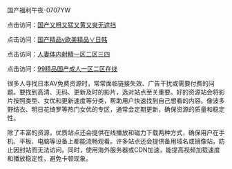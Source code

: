 国产福利午夜-0707YW

点击访问：<a href="https://rtj-3zo.pages.dev/">国产又粗又猛又黄又爽无遮挡</a>

点击访问：<a href="https://vassv.pages.dev/">国产精品v欧美精品∨日韩</a>

点击访问：<a href="https://gsd-agv.pages.dev/">人妻体内射精一区二区三四</a>

点击访问：<a href="https://gda-c7m.pages.dev/">99精品国产成人一区二区在线</a>

很多人寻找日本AV免费资源时，常常面临链接失效、广告干扰或需要付费的问题。要找到高清、无码、更新及时的影片，选对站点至关重要。好的资源站会将影片按照类型、女优和更新速度等分类，帮助用户快速找到自己想看的内容。像波多野结衣、明日花绮罗等热门女优的专区，通常会定期更新，确保资源的质量和稳定性。

除了丰富的资源，优质站点还会提供在线播放和磁力下载两种方式，确保用户在手机、平板、电脑等设备上都能流畅观看。许多站点还会提供备用域名或镜像站，防止因封站而无法访问。同时，使用海外服务器或CDN加速，能提高视频加载速度和播放稳定性，避免卡顿现象。


<span style="display:none;">[Canonical link]( https://github.com/jd20250707/jd10 ）</span>
